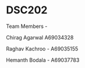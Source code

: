 # DSC202















Team Members - 

Chirag Agarwal A69034328

Raghav Kachroo - A69035155

Hemanth Bodala - A69037783
